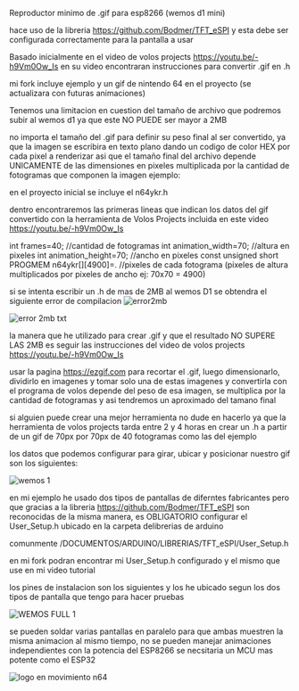 Reproductor minimo de .gif para esp8266 (wemos d1 mini)

hace uso de la libreria https://github.com/Bodmer/TFT_eSPI y esta debe ser configurada correctamente para la pantalla a usar

Basado inicialmente en el video de volos projects https://youtu.be/-h9Vm0Ow_Is
en su video encontraran instrucciones para convertir .gif en .h

mi fork incluye ejemplo y un gif de nintendo 64 en el proyecto (se actualizara con futuras animaciones)


Tenemos una limitacion en cuestion del tamaño de archivo que podremos subir al wemos d1 ya que este NO PUEDE ser mayor a 2MB

no importa el tamaño del .gif para definir su peso final al ser convertido, ya que la imagen se escribira en texto plano
dando un codigo de color HEX por cada pixel a renderizar asi que el tamaño final del archivo depende UNICAMENTE 
de las dimensiones en pixeles multiplicada por la cantidad de fotogramas que componen la imagen
ejemplo: 

en el proyecto inicial se incluye el n64ykr.h

dentro encontraremos las primeras lineas que indican los datos del gif convertido con la herramienta de Volos Projects incluida en este video https://youtu.be/-h9Vm0Ow_Is

int frames=40;                                  //cantidad de fotogramas
int animation_width=70;                         //altura en pixeles
int animation_height=70;                        //ancho en pixeles
const unsigned short PROGMEM n64ykr[][4900]=.   //pixeles de cada fotograma (pixeles de altura multiplicados por pixeles de ancho ej: 70x70 = 4900)


si se intenta escribir un .h de mas de 2MB al wemos D1 se obtendra el siguiente error de compilacion
![error2mb](https://user-images.githubusercontent.com/22075544/133444391-43233e0b-8c29-4b2a-bfdf-4f0e14375723.png)

![error 2mb txt](https://user-images.githubusercontent.com/22075544/133444420-6d3af46d-4ed8-41f7-9182-740d2be619e1.png)

la manera que he utilizado para crear .gif y que el resultado NO SUPERE LAS 2MB es seguir las instrucciones del video de volos projects https://youtu.be/-h9Vm0Ow_Is

usar la pagina https://ezgif.com para recortar el .gif, luego dimensionarlo, dividirlo en imagenes y tomar solo una de estas imagenes y convertirla con el programa de volos
depende del peso de esa imagen, se multiplica por la cantidad de fotogramas y asi tendremos un aproximado del tamano final

si alguien puede crear una mejor herramienta no dude en hacerlo ya que la herramienta de volos projects tarda entre 2 y 4 horas
en crear un .h a partir de un gif de 70px por 70px de 40 fotogramas como las del ejemplo

los datos que podemos configurar para girar, ubicar y posicionar nuestro gif son los siguientes:

![wemos 1](https://user-images.githubusercontent.com/22075544/133444910-a7ce19af-8c3b-4174-924e-4dcf0554a9dd.png)

en mi ejemplo he usado dos tipos de pantallas de diferntes fabricantes pero que gracias a la libreria https://github.com/Bodmer/TFT_eSPI 
son reconocidas de la misma manera, es OBLIGATORIO configurar el User_Setup.h ubicado en la carpeta delibrerias de arduino

comunmente /DOCUMENTOS/ARDUINO/LIBRERIAS/TFT_eSPI/User_Setup.h

en mi fork podran encontrar mi User_Setup.h configurado y el mismo que use en mi video tutorial

los pines de instalacion son los siguientes y los he ubicado segun los dos tipos de pantalla que tengo para hacer pruebas

![WEMOS FULL 1](https://user-images.githubusercontent.com/22075544/133446622-8721413a-7022-4276-bb50-610a4b62e091.jpg)

se pueden soldar  varias pantallas en paralelo para que ambas muestren la misma animacion al mismo tiempo, no se pueden manejar animaciones independientes
con la potencia del ESP8266 se necsitaria un MCU mas potente como el ESP32

![logo en movimiento n64](https://user-images.githubusercontent.com/22075544/133449524-b80185ae-0c1c-4a51-b43a-5893843b6f66.jpg)
